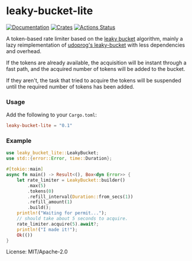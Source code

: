 # leaky-bucket-lite

[![Documentation](https://docs.rs/leaky-bucket-lite/badge.svg)](https://docs.rs/leaky-bucket-lite)
[![Crates](https://img.shields.io/crates/v/leaky-bucket-lite.svg)](https://crates.io/crates/leaky-bucket-lite)
[![Actions Status](https://github.com/Gelbpunkt/leaky-bucket-lite/workflows/Rust/badge.svg)](https://github.com/Gelbpunkt/leaky-bucket-lite/actions)

A token-based rate limiter based on the [leaky bucket] algorithm, mainly a lazy reimplementation of [udoprog's leaky-bucket] with less dependencies and overhead.

If the tokens are already available, the acquisition will be instant through
a fast path, and the acquired number of tokens will be added to the bucket.

If they aren't, the task that tried to acquire the tokens will be suspended
until the required number of tokens has been added.

### Usage

Add the following to your `Cargo.toml`:

```toml
leaky-bucket-lite = "0.1"
```

### Example

```rust
use leaky_bucket_lite::LeakyBucket;
use std::{error::Error, time::Duration};

#[tokio::main]
async fn main() -> Result<(), Box<dyn Error>> {
    let rate_limiter = LeakyBucket::builder()
        .max(5)
        .tokens(0)
        .refill_interval(Duration::from_secs(1))
        .refill_amount(1)
        .build();
    println!("Waiting for permit...");
    // should take about 5 seconds to acquire.
    rate_limiter.acquire(5).await?;
    println!("I made it!");
    Ok(())
}
```

[leaky bucket]: https://en.wikipedia.org/wiki/Leaky_bucket
[udoprog's leaky-bucket]: https://github.com/udoprog/leaky-bucket

License: MIT/Apache-2.0
